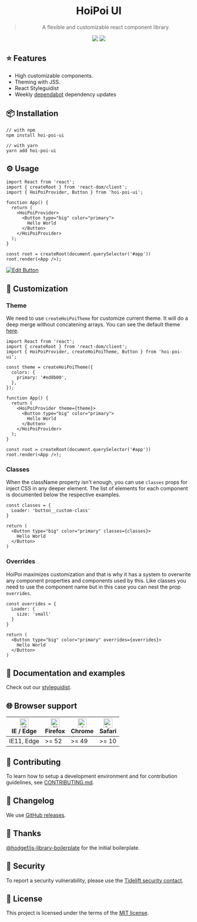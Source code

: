  <div align="center">
  <h1>HoiPoi UI</h1>
  <blockquote>A flexible and customizable react component library.</blockquote>
  <img src="https://img.shields.io/npm/l/hoi-poi-ui.svg?style=flat-square" /> <img src="https://img.shields.io/npm/v/hoi-poi-ui.svg?style=flat-square" />

</div>

## ⭐️ Features

-   High customizable components.
-   Theming with JSS.
-   React Styleguidist
-   Weekly [dependabot](https://dependabot.com) dependency updates

## 📦 Installation

```
// with npm
npm install hoi-poi-ui

// with yarn
yarn add hoi-poi-ui
```

## ⚙️ Usage

```
import React from 'react';
import { createRoot } from 'react-dom/client';
import { HoiPoiProvider, Button } from 'hoi-poi-ui';

function App() {
  return (
    <HoiPoiProvider>
      <Button type="big" color="primary">
        Hello World
      </Button>
    </HoiPoiProvider>
  );
}

const root = createRoot(document.querySelector('#app'))
root.render(<App />);
```

[![Edit Button](https://codesandbox.io/static/img/play-codesandbox.svg)](https://codesandbox.io/s/9kz3q68qw)

## 💎 Customization

### Theme

We need to use `createHoiPoiTheme` for customize current theme. It will do a deep merge without concatening arrays.
You can see the default theme [here](https://github.com/ForceManager/hoi-poi-ui/blob/master/src/utils/styles/defaultTheme.js).

```
import React from 'react';
import { createRoot } from 'react-dom/client';
import { HoiPoiProvider, createHoiPoiTheme, Button } from 'hoi-poi-ui';

const theme = createHoiPoiTheme({
  colors: {
    primary: '#ed8b00',
  },
});

function App() {
  return (
    <HoiPoiProvider theme={theme}>
      <Button type="big" color="primary">
        Hello World
      </Button>
    </HoiPoiProvider>
  );
}

const root = createRoot(document.querySelector('#app'))
root.render(<App />);
```

### Classes

When the className property isn't enough, you can use `classes` props for inject CSS in any deeper element.
The list of elements for each component is documented below the respective examples.

```
const classes = {
  Loader: 'button__custom-class'
}

return (
  <Button type="big" color="primary" classes={classes}>
    Hello World
  </Button>
)
```

### Overrides

HoiPoi maximizes customization and that is why it has a system to overwrite any component properties and components used by this. Like classes you need to use the component name but in this case you can nest the prop `overrides`.

```
const overrides = {
  Loader: {
    size: 'small'
  }
}

return (
  <Button type="big" color="primary" overrides={overrides}>
    Hello World
  </Button>
)
```

## 📜 Documentation and examples

Check out our [styleguidist](https://forcemanager.github.io/hoi-poi-ui/).

## 🌐 Browser support

| [<img src="https://raw.githubusercontent.com/alrra/browser-logos/master/src/edge/edge_48x48.png" alt="IE / Edge" width="24px" height="24px" />](http://godban.github.io/browsers-support-badges/)</br>IE / Edge | [<img src="https://raw.githubusercontent.com/alrra/browser-logos/master/src/firefox/firefox_48x48.png" alt="Firefox" width="24px" height="24px" />](http://godban.github.io/browsers-support-badges/)</br>Firefox | [<img src="https://raw.githubusercontent.com/alrra/browser-logos/master/src/chrome/chrome_48x48.png" alt="Chrome" width="24px" height="24px" />](http://godban.github.io/browsers-support-badges/)</br>Chrome | [<img src="https://raw.githubusercontent.com/alrra/browser-logos/master/src/safari/safari_48x48.png" alt="Safari" width="24px" height="24px" />](http://godban.github.io/browsers-support-badges/)</br>Safari |
| --------------------------------------------------------------------------------------------------------------------------------------------------------------------------------------------------------------- | ----------------------------------------------------------------------------------------------------------------------------------------------------------------------------------------------------------------- | ------------------------------------------------------------------------------------------------------------------------------------------------------------------------------------------------------------- | ------------------------------------------------------------------------------------------------------------------------------------------------------------------------------------------------------------- |
| IE11, Edge                                                                                                                                                                                                      | >= 52                                                                                                                                                                                                             | >= 49                                                                                                                                                                                                         | >= 10                                                                                                                                                                                                         |

## 🙌 Contributing

To learn how to setup a development environment and for contribution guidelines, see [CONTRIBUTING.md](/CONTRIBUTING.md).

## 📜 Changelog

We use [GitHub releases](https://github.com/ForceManager/hoi-poi-ui/releases).

## 🌮 Thanks

[@hodgef/js-library-boilerplate](https://github.com/hodgef/js-library-boilerplate) for the initial boilerplate.

## 🔐 Security

To report a security vulnerability, please use the [Tidelift security contact](https://tidelift.com/security).

## 📄 License

This project is licensed under the terms of the
[MIT license](/LICENSE).
